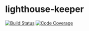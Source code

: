 # lighthouse-keeper

[![Build Status](https://travis-ci.com/IrenJones/lighthouse-keeper.svg?branch=develop)](https://travis-ci.com/github/IrenJones/lighthouse-keeper)
[![Code Coverage](https://codecov.io/github/IrenJones/lighthouse-keeper/coverage.svg?branch=develop)](https://codecov.io/gh/IrenJones/lighthouse-keeper)